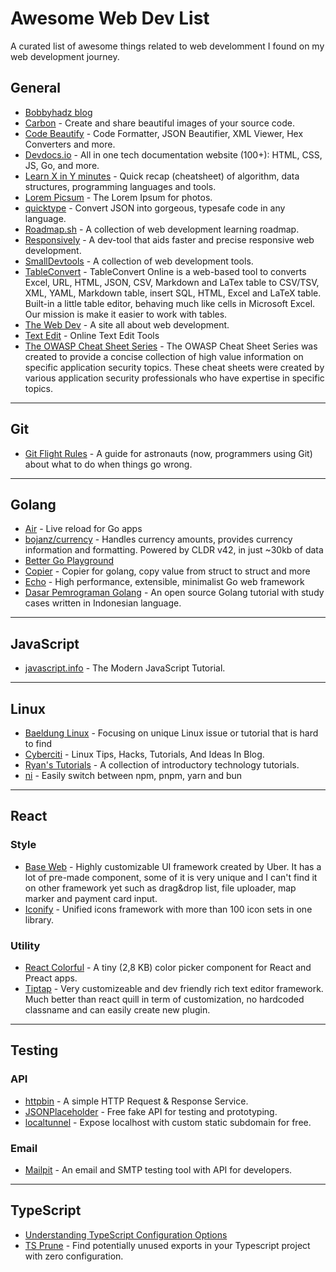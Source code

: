 # Awesome Web Dev List

A curated list of awesome things related 
to web develomment I found on my web 
development journey.

## General
- [Bobbyhadz blog](https://bobbyhadz.com/)
- [Carbon](https://carbon.now.sh/) - Create and share beautiful images of your source code.
- [Code Beautify](https://codebeautify.org/) - Code Formatter, JSON Beautifier, XML Viewer, Hex Converters and more.
- [Devdocs.io](https://devdocs.io/) - All in one tech documentation website (100+): HTML, CSS, JS, Go, and more.
- [Learn X in Y minutes](https://learnxinyminutes.com/) - Quick recap (cheatsheet) of algorithm, data structures, programming languages and tools.
- [Lorem Picsum](https://picsum.photos/) - The Lorem Ipsum for photos.
- [quicktype](https://quicktype.io/) - Convert JSON into gorgeous, typesafe code in any language.
- [Roadmap.sh](https://roadmap.sh/) - A collection of web development learning roadmap.
- [Responsively](https://responsively.app/) - A dev-tool that aids faster and precise responsive web development.
- [SmallDevtools](https://smalldev.tools/) - A collection of web development tools.
- [TableConvert](https://tableconvert.com/) - TableConvert Online is a web-based tool to converts Excel, URL, HTML, JSON, CSV, Markdown and LaTex table to CSV/TSV, XML, YAML, Markdown table, insert SQL, HTML, Excel and LaTeX table. Built-in a little table editor, behaving much like cells in Microsoft Excel. Our mission is make it easier to work with tables.
- [The Web Dev](https://thewebdev.info/) - A site all about web development.
- [Text Edit](https://textedit.tools/) - Online Text Edit Tools
- [The OWASP Cheat Sheet Series](https://cheatsheetseries.owasp.org/index.html) - The OWASP Cheat Sheet Series was created to provide a concise collection of high value information on specific application security topics. These cheat sheets were created by various application security professionals who have expertise in specific topics.


---

## Git
- [Git Flight Rules](https://github.com/k88hudson/git-flight-rules) - A guide for astronauts (now, programmers using Git) about what to do when things go wrong.

---

## Golang
- [Air](https://github.com/cosmtrek/air) - Live reload for Go apps
- [bojanz/currency](https://github.com/bojanz/currency) - Handles currency amounts, provides currency information and formatting. Powered by CLDR v42, in just ~30kb of data
- [Better Go Playground](https://goplay.tools/)
- [Copier](https://github.com/jinzhu/copier) - Copier for golang, copy value from struct to struct and more
- [Echo](https://echo.labstack.com) - High performance, extensible, minimalist Go web framework
- [Dasar Pemrograman Golang](https://dasarpemrogramangolang.novalagung.com/) - An open source Golang tutorial with study cases written in Indonesian language.

---

## JavaScript
- [javascript.info](https://javascript.info/) - The Modern JavaScript Tutorial.

---

## Linux
- [Baeldung Linux](https://www.baeldung.com/linux/) - Focusing on unique Linux issue or tutorial that is hard to find
- [Cyberciti](https://www.cyberciti.biz/) - Linux Tips, Hacks, Tutorials, And Ideas In Blog.
- [Ryan's Tutorials](https://ryanstutorials.net/) - A collection of introductory technology tutorials.
- [ni](https://github.com/antfu/ni) - Easily switch between npm, pnpm, yarn and bun

---

## React
### Style
- [Base Web](https://baseweb.design/) - Highly customizable UI framework created by Uber. 
It has a lot of pre-made component, some of it is very unique and I can't find it on other framework yet
such as drag&drop list, file uploader, map marker and payment card input.
- [Iconify](https://www.npmjs.com/package/@iconify/react) - Unified icons framework with more than 100 icon sets in one library.

### Utility
- [React Colorful](https://github.com/omgovich/react-colorful) - A tiny (2,8 KB) color picker component for React and Preact apps.
- [Tiptap](https://tiptap.dev/) - Very customizeable and dev friendly rich text editor framework. Much better than react quill in term of customization, no hardcoded classname and can easily create new plugin.

---

## Testing
### API
- [httpbin](https://httpbin.org/) - A simple HTTP Request & Response Service.
- [JSONPlaceholder](https://jsonplaceholder.typicode.com/) - Free fake API for testing and prototyping.
- [localtunnel](https://github.com/localtunnel/localtunnel) - Expose localhost with custom static subdomain for free.

### Email
- [Mailpit](https://github.com/axllent/mailpit) - An email and SMTP testing tool with API for developers.

---

## TypeScript
- [Understanding TypeScript Configuration Options](https://javascript.plainenglish.io/typescript-configuration-options-tsconfig-json-561d4a2ad4b)
- [TS Prune](https://github.com/nadeesha/ts-prune) - Find potentially unused exports in your Typescript project with zero configuration.
